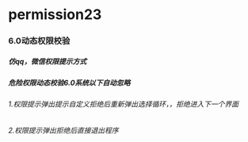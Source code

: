 # permission23
### 6.0动态权限校验<br/>
##### 仿qq，微信权限提示方式<br/>
##### 危险权限动态校验6.0系统以下自动忽略<br/>
###### 1.权限提示弹出提示自定义拒绝后重新弹出选择循环，，拒绝进入下一个界面<br/>
###### 2.权限提示弹出拒绝后直接退出程序
